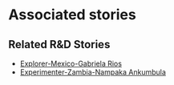# Associated stories

<!-- !!DO NOT REMOVE!! start autogenerated hyperlinks -->
## Related R&D Stories
- [Explorer\-Mexico\-Gabriela Rios](/RnD-Archive/stories/?doc=Explorers_MEX)
- [Experimenter\-Zambia\-Nampaka Ankumbula](/RnD-Archive/stories/?doc=Experimenters_ZMB)
<!-- !!DO NOT REMOVE!! end autogenerated hyperlinks -->